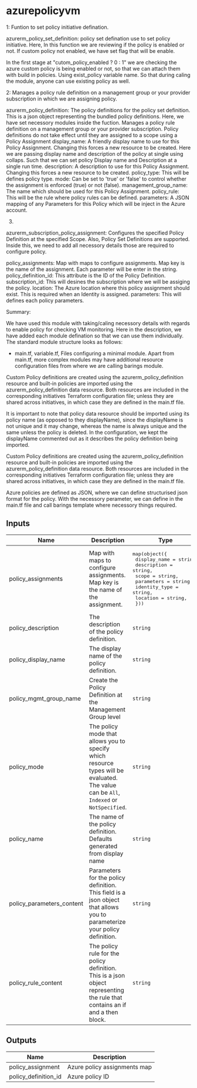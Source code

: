 # azurepolicyvm

1: Funtion to set policy initiative defination.

azurerm_policy_set_definition: policy set defination use to set policy initiative. Here, In this function we are reviewing if the policy is enabled or not. If custom policy not enabled, we have set flag that will be enable.

In the first stage at "cutom_policy_enabled ? 0 : 1" we are checking the azure custom policy is being enabled or not, so that we can attach them with build in policies. Using exist_policy variable name. So that during caling the module, anyone can use existing policy as well.


2: Manages a policy rule definition on a management group or your provider subscription in which we are assigning policy.

azurerm_policy_definition: The policy definitions for the policy set definition. This is a json object representing the bundled policy definitions. Here, we have set necessory modules inside the fuction. Manages a policy rule definition on a management group or your provider subscription. Policy definitions do not take effect until they are assigned to a scope using a Policy Assignment
display_name: A friendly display name to use for this Policy Assignment. Changing this forces a new resource to be created. Here we are passing display name and description of the policy at single using collaps. Such that we can set policy Display name and Description at a single run time.
description:  A description to use for this Policy Assignment. Changing this forces a new resource to be created.
policy_type:  This will be defines policy type.
mode: Can be set to 'true' or 'false' to control whether the assignment is enforced (true) or not (false).
management_group_name: The name which should be used for this Policy Assignment.
policy_rule: This will be the rule where policy rules can be defined.
parameters: A JSON mapping of any Parameters for this Policy which will be inject in the Azure account.


3. 
azurerm_subscription_policy_assignment: Configures the specified Policy Definition at the specified Scope. Also, Policy Set Definitions are supported. Inside this, we need to add all necessory details those are required to configure policy.

policy_assignments:    Map with maps to configure assignments. Map key is the name of the assignment. Each parameter will be enter in the string.
policy_definition_id:  This attribute is the ID of the Policy Definition.
subscription_id:       This will desines the subscription where we will be assiging the policy.
location:              The Azure location where this policy assignment should exist. This is required when an Identity is assigned.
parameters:   This will defines each policy parameters.







Summary:

We have used this module with taking/caling necessory details with regards to enable policy for checking VM monitoring. Here in the description, we have added each module defination so that we can use them individually.
The standard module structure looks as follows:
-  main.tf, variable.tf, Files configuring a minimal module. Apart from main.tf, more complex modules may have additional resource configuration files from where we are calling barings module.

Custom Policy definitions are created using the azurerm_policy_definition resource and built-in policies are imported using the azurerm_policy_definition data resource. Both resources are included in the corresponding initiatives Terraform configuration file; unless they are shared across initiatives, in which case they are defined in the main.tf file.

It is important to note that policy data resource should be imported using its policy name (as opposed to they displayName), since the displayName is not unique and it may change, whereas the name is always unique and the same unless the policy is deleted. In the configuration, we kept the displayName commented out as it describes the policy definition being imported.

Custom Policy definitions are created using the azurerm_policy_definition resource and built-in policies are imported using the azurerm_policy_definition data resource. Both resources are included in the corresponding initiatives Terraform configuration file; unless they are shared across initiatives, in which case they are defined in the main.tf file.

Azure policies are defined as JSON, where we can define structurised json format for the policy. With the necessory perameter, we can define in the main.tf file and call barings template where necessory things required.




## Inputs

| Name | Description | Type | Default | Required |
|------|-------------|------|---------|:--------:|
| policy\_assignments | Map with maps to configure assignments. Map key is the name of the assignment. | <pre>map(object({<br>    display_name  = string,<br>    description   = string,<br>    scope         = string,<br>    parameters    = string,<br>    identity_type = string,<br>    location      = string,<br>  }))</pre> | n/a | yes |
| policy\_description | The description of the policy definition. | `string` | `""` | no |
| policy\_display\_name | The display name of the policy definition. | `string` | n/a | yes |
| policy\_mgmt\_group\_name | Create the Policy Definition at the Management Group level | `string` | `null` | no |
| policy\_mode | The policy mode that allows you to specify which resource types will be evaluated. The value can be `All`, `Indexed` or `NotSpecified`. | `string` | `"All"` | no |
| policy\_name | The name of the policy definition. Defaults generated from display name | `string` | `""` | no |
| policy\_parameters\_content | Parameters for the policy definition. This field is a json object that allows you to parameterize your policy definition. | `string` | n/a | yes |
| policy\_rule\_content | The policy rule for the policy definition. This is a json object representing the rule that contains an if and a then block. | `string` | n/a | yes |

## Outputs

| Name | Description |
|------|-------------|
| policy\_assignment | Azure policy assignments map |
| policy\_definition\_id | Azure policy ID |
